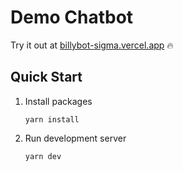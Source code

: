 # Demo Chatbot

Try it out at [billybot-sigma.vercel.app](https://billybot-sigma.vercel.app) 🔥

## Quick Start

1. Install packages

   ```
   yarn install
   ```

2. Run development server
   ```
   yarn dev
   ```
